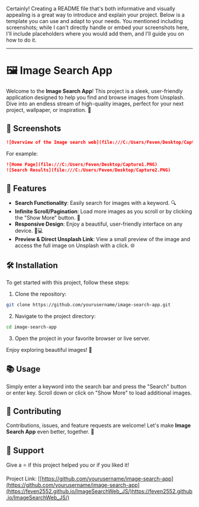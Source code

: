 Certainly! Creating a README file that's both informative and visually appealing is a great way to introduce and explain your project. Below is a template you can use and adapt to your needs. You mentioned including screenshots; while I can't directly handle or embed your screenshots here, I'll include placeholders where you would add them, and I'll guide you on how to do it.

---

# 🖼️ Image Search App

Welcome to the **Image Search App**! This project is a sleek, user-friendly application designed to help you find and browse images from Unsplash. Dive into an endless stream of high-quality images, perfect for your next project, wallpaper, or inspiration. 🌟

## 📸 Screenshots


```markdown
![Overview of the Image search web](file:///C:/Users/Feven/Desktop/Capture1.PNG)
```

For example:

```markdown
![Home Page](file:///C:/Users/Feven/Desktop/Capture1.PNG)
![Search Results](file:///C:/Users/Feven/Desktop/Capture2.PNG)
```

## 🚀 Features

- **Search Functionality**: Easily search for images with a keyword. 🔍
- **Infinite Scroll/Pagination**: Load more images as you scroll or by clicking the "Show More" button. 📜
- **Responsive Design**: Enjoy a beautiful, user-friendly interface on any device. 📱💻
- **Preview & Direct Unsplash Link**: View a small preview of the image and access the full image on Unsplash with a click. 🌐

## 🛠️ Installation

To get started with this project, follow these steps:

1. Clone the repository:

```bash
git clone https://github.com/yourusername/image-search-app.git
```

2. Navigate to the project directory:

```bash
cd image-search-app
```

3. Open the project in your favorite browser or live server.

Enjoy exploring beautiful images! 🎉

## 📚 Usage

Simply enter a keyword into the search bar and press the "Search" button or enter key. Scroll down or click on "Show More" to load additional images.

## 🤝 Contributing

Contributions, issues, and feature requests are welcome! Let's make **Image Search App** even better, together. 👥

## 💖 Support

Give a ⭐️ if this project helped you or if you liked it!

Project Link: [[https://github.com/yourusername/image-search-app](https://github.com/yourusername/image-search-app](https://feven2552.github.io/ImageSearchWeb_JS/)https://feven2552.github.io/ImageSearchWeb_JS/)


